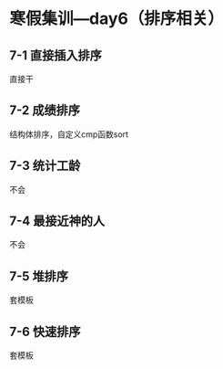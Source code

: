 # 寒假集训—day6（排序相关）

## **7-1 直接插入排序**

直接干

## **7-2 成绩排序**

结构体排序，自定义cmp函数sort

## **7-3 统计工龄**

不会

## **7-4 最接近神的人**

不会

## **7-5 堆排序**

套模板

## **7-6 快速排序**

套模板

